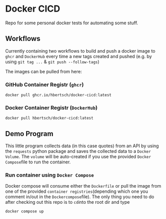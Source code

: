 # Docker CICD 
Repo for some personal docker tests for automating some stuff.

## Workflows
Currently containing two workflows to build and push a docker image to `ghcr` and `DockerHub` every time a new tags created and pushed (e.g. by using `git tag ...` & `git push --follow-tags`)

The images can be pulled from here:

### GitHub Container Registr (`ghcr`)

```shell
docker pull ghcr.io/hbertsch/docker-cicd:latest
```

### Docker Container Registr (`DockerHub`)

```shell
docker pull hbertsch/docker-cicd:latest
```

## Demo Program 

This little program collects data (in this case quotes) from an API by using the `requests` python package and saves the collected data to a `Docker Volume`. The `volume` will be auto-created if you use the provided `Docker Compose`file to run the container.

### Run container using `Docker Compose`

Docker compose will consume either the `Dockerfile` or pull the image from one of the provided `container registries`(depending which one you comment in/out in the `Dockercompose`file). The only thing you need to do after checking out this repo is to `cd`into the root dir and type

```shell
docker compose up
```

